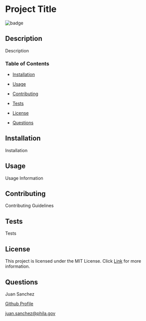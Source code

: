# Project Title

![badge](https://img.shields.io/badge/License-MIT-blue?style=plastic)

## Description

Description

### Table of Contents

* [Installation](#installation)

* [Usage](#usage)

* [Contributing](#Contributing)

* [Tests](#tests)

* [License](#license)

* [Questions](#questions)

## Installation

Installation

## Usage

Usage Information

## Contributing

Contributing Guidelines

## Tests

Tests

## License

This project is licensed under the MIT License.
Click [Link](https://choosealicense.com/licenses/mit/) for more information.

## Questions

Juan Sanchez

[Github Profile](https://github.com/karizmatik215)

juan.sanchez@phila.gov
